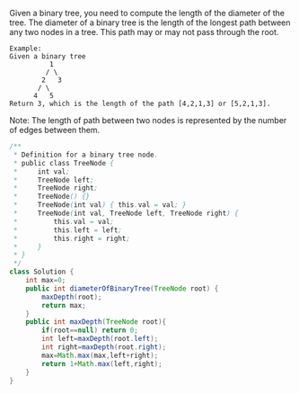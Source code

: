 Given a binary tree, you need to compute the length of the diameter of the tree. The diameter of a binary tree is the length of the longest path between any two nodes in a tree. This path may or may not pass through the root.
```
Example:
Given a binary tree
          1
         / \
        2   3
       / \     
      4   5    
Return 3, which is the length of the path [4,2,1,3] or [5,2,1,3].
```
Note: The length of path between two nodes is represented by the number of edges between them.
```java
/**
 * Definition for a binary tree node.
 * public class TreeNode {
 *     int val;
 *     TreeNode left;
 *     TreeNode right;
 *     TreeNode() {}
 *     TreeNode(int val) { this.val = val; }
 *     TreeNode(int val, TreeNode left, TreeNode right) {
 *         this.val = val;
 *         this.left = left;
 *         this.right = right;
 *     }
 * }
 */
class Solution {
    int max=0;
    public int diameterOfBinaryTree(TreeNode root) {
        maxDepth(root);
        return max;
    }
    public int maxDepth(TreeNode root){
        if(root==null) return 0;
        int left=maxDepth(root.left);
        int right=maxDepth(root.right);
        max=Math.max(max,left+right);
        return 1+Math.max(left,right);
    }
}
```
